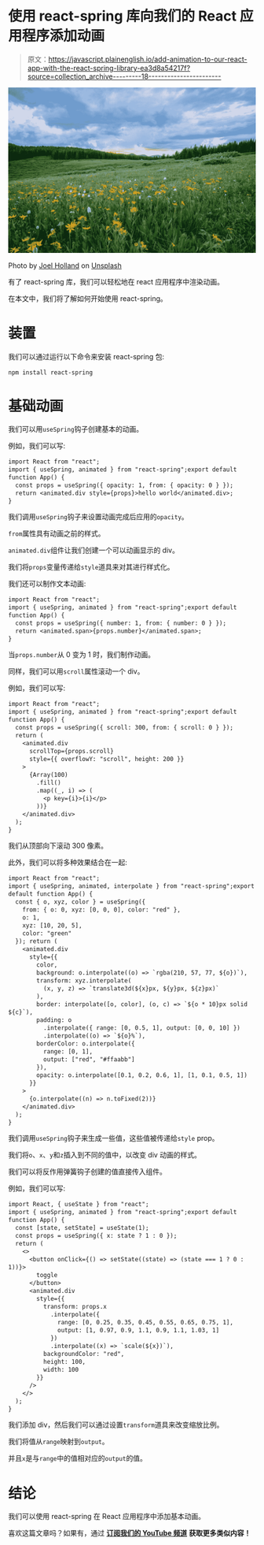 # 使用 react-spring 库向我们的 React 应用程序添加动画

> 原文：<https://javascript.plainenglish.io/add-animation-to-our-react-app-with-the-react-spring-library-ea3d8a54217f?source=collection_archive---------18----------------------->

![](img/0cfa45c043e3e68b8aa73e637dc8dc8b.png)

Photo by [Joel Holland](https://unsplash.com/@joelholland?utm_source=medium&utm_medium=referral) on [Unsplash](https://unsplash.com?utm_source=medium&utm_medium=referral)

有了 react-spring 库，我们可以轻松地在 react 应用程序中渲染动画。

在本文中，我们将了解如何开始使用 react-spring。

# 装置

我们可以通过运行以下命令来安装 react-spring 包:

```
npm install react-spring
```

# 基础动画

我们可以用`useSpring`钩子创建基本的动画。

例如，我们可以写:

```
import React from "react";
import { useSpring, animated } from "react-spring";export default function App() {
  const props = useSpring({ opacity: 1, from: { opacity: 0 } });
  return <animated.div style={props}>hello world</animated.div>;
}
```

我们调用`useSpring`钩子来设置动画完成后应用的`opacity`。

`from`属性具有动画之前的样式。

`animated.div`组件让我们创建一个可以动画显示的 div。

我们将`props`变量传递给`style`道具来对其进行样式化。

我们还可以制作文本动画:

```
import React from "react";
import { useSpring, animated } from "react-spring";export default function App() {
  const props = useSpring({ number: 1, from: { number: 0 } });
  return <animated.span>{props.number}</animated.span>;
}
```

当`props.number`从 0 变为 1 时，我们制作动画。

同样，我们可以用`scroll`属性滚动一个 div。

例如，我们可以写:

```
import React from "react";
import { useSpring, animated } from "react-spring";export default function App() {
  const props = useSpring({ scroll: 300, from: { scroll: 0 } });
  return (
    <animated.div
      scrollTop={props.scroll}
      style={{ overflowY: "scroll", height: 200 }}
    >
      {Array(100)
        .fill()
        .map((_, i) => (
          <p key={i}>{i}</p>
        ))}
    </animated.div>
  );
}
```

我们从顶部向下滚动 300 像素。

此外，我们可以将多种效果结合在一起:

```
import React from "react";
import { useSpring, animated, interpolate } from "react-spring";export default function App() {
  const { o, xyz, color } = useSpring({
    from: { o: 0, xyz: [0, 0, 0], color: "red" },
    o: 1,
    xyz: [10, 20, 5],
    color: "green"
  }); return (
    <animated.div
      style={{
        color,
        background: o.interpolate((o) => `rgba(210, 57, 77, ${o})`),
        transform: xyz.interpolate(
          (x, y, z) => `translate3d(${x}px, ${y}px, ${z}px)`
        ),
        border: interpolate([o, color], (o, c) => `${o * 10}px solid ${c}`),
        padding: o
          .interpolate({ range: [0, 0.5, 1], output: [0, 0, 10] })
          .interpolate((o) => `${o}%`),
        borderColor: o.interpolate({
          range: [0, 1],
          output: ["red", "#ffaabb"]
        }),
        opacity: o.interpolate([0.1, 0.2, 0.6, 1], [1, 0.1, 0.5, 1])
      }}
    >
      {o.interpolate((n) => n.toFixed(2))}
    </animated.div>
  );
}
```

我们调用`useSpring`钩子来生成一些值，这些值被传递给`style` prop。

我们将`o`、`x`、`y`和`z`插入到不同的值中，以改变 div 动画的样式。

我们可以将反作用弹簧钩子创建的值直接传入组件。

例如，我们可以写:

```
import React, { useState } from "react";
import { useSpring, animated } from "react-spring";export default function App() {
  const [state, setState] = useState(1);
  const props = useSpring({ x: state ? 1 : 0 });
  return (
    <>
      <button onClick={() => setState((state) => (state === 1 ? 0 : 1))}>
        toggle
      </button>
      <animated.div
        style={{
          transform: props.x
            .interpolate({
              range: [0, 0.25, 0.35, 0.45, 0.55, 0.65, 0.75, 1],
              output: [1, 0.97, 0.9, 1.1, 0.9, 1.1, 1.03, 1]
            })
            .interpolate((x) => `scale(${x})`),
          backgroundColor: "red",
          height: 100,
          width: 100
        }}
      />
    </>
  );
}
```

我们添加 div，然后我们可以通过设置`transform`道具来改变缩放比例。

我们将值从`range`映射到`output`。

并且`x`是与`range`中的值相对应的`output`的值。

# 结论

我们可以使用 react-spring 在 React 应用程序中添加基本动画。

喜欢这篇文章吗？如果有，通过 [**订阅我们的 YouTube 频道**](https://www.youtube.com/channel/UCtipWUghju290NWcn8jhyAw?sub_confirmation=true) **获取更多类似内容！**